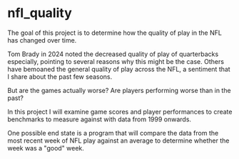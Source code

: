 # nfl_quality

The goal of this project is to determine how the quality of play in the NFL has changed over time.

Tom Brady in 2024 noted the decreased quality of play of quarterbacks especially, pointing to several reasons why this might be the case. Others have bemoaned the general quality of play across the NFL, a sentiment that I share about the past few seasons. 

But are the games actually worse? Are players performing worse than in the past?

In this project I will examine game scores and player performances to create benchmarks to measure against with data from 1999 onwards.

One possible end state is a program that will compare the data from the most recent week of NFL play against an average to determine whether the week was a "good" week.
